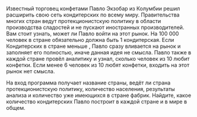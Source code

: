 Известный торговец конфетами Павло Экзобар из Колумбии решил расширить свою сеть кондитерских по всему миру.
Правительства многих стран ведут протекционистскую политику в области производства сладостей и не пускают иностранных производителей.
Вам стоит узнать, может ли Павло войти на этот рынок. На 100 000 человек в стране обязательно должна быть 1 кондитерская.
Если Кондитерских в стране меньше , Павло сразу вливается на рынок и заполняет его полностью, иначе данная идея не смысла.
Павло также в каждой стране провёл аналитику и узнал, сколько человек из 10 любит конфетки. Если менее 6 человек из 10 любят конфетки, входить на этот рынок нет смысла. 

На вход программа получает название страны, ведёт ли страна протекционистскую политику, количество населения,
результаты анализа и количество уже имеющихся в стране фабрик. Найдите, какое количество кондитерских Павло построит
в каждой стране и в мире в общем.
